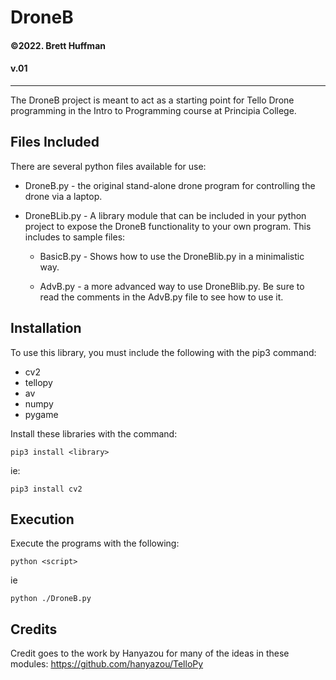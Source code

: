 # DroneB
#### ©2022. Brett Huffman
#### v.01
---------------------------------------

The DroneB project is meant to act as a starting point for Tello Drone programming in the Intro to Programming course at Principia College.

## Files Included
There are several python files available for use:
- DroneB.py - the original stand-alone drone program for controlling the drone via a laptop.

- DroneBLib.py - A library module that can be included in your python project to expose the DroneB functionality to your own program.  This includes to sample files:

    - BasicB.py - Shows how to use the DroneBlib.py in a minimalistic way.

    - AdvB.py - a more advanced way to use DroneBlib.py.  Be sure to read the comments in the AdvB.py file to see how to use it.

## Installation
To use this library, you must include the following with the pip3 command:

- cv2
- tellopy
- av
- numpy
- pygame

Install these libraries with the command:

    pip3 install <library>

ie:

    pip3 install cv2

## Execution
Execute the programs with the following:

    python <script>

ie

    python ./DroneB.py

## Credits
Credit goes to the work by Hanyazou for many of the ideas in these modules:
https://github.com/hanyazou/TelloPy

